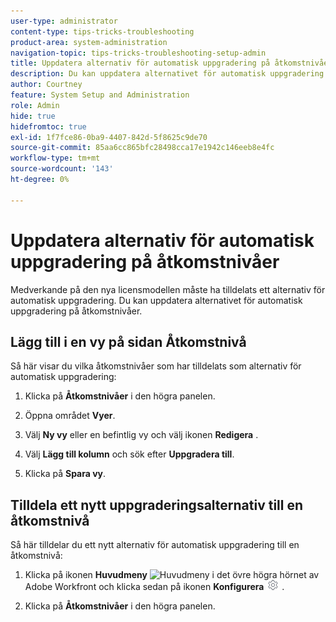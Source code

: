 ```yaml
---
user-type: administrator
content-type: tips-tricks-troubleshooting
product-area: system-administration
navigation-topic: tips-tricks-troubleshooting-setup-admin
title: Uppdatera alternativ för automatisk uppgradering på åtkomstnivåer
description: Du kan uppdatera alternativet för automatisk uppgradering på åtkomstnivåer.
author: Courtney
feature: System Setup and Administration
role: Admin
hide: true
hidefromtoc: true
exl-id: 1f7fce86-0ba9-4407-842d-5f8625c9de70
source-git-commit: 85aa6cc865bfc28498cca17e1942c146eeb8e4fc
workflow-type: tm+mt
source-wordcount: '143'
ht-degree: 0%

---
```


# Uppdatera alternativ för automatisk uppgradering på åtkomstnivåer

Medverkande på den nya licensmodellen måste ha tilldelats ett alternativ för automatisk uppgradering. Du kan uppdatera alternativet för automatisk uppgradering på åtkomstnivåer.

## Lägg till i en vy på sidan Åtkomstnivå

Så här visar du vilka åtkomstnivåer som har tilldelats som alternativ för automatisk uppgradering:
<!--
1. Click the **Main Menu** icon ![Main menu icon](assets/main-menu-icon.png) in the upper-right corner of Adobe Workfront, then click **Setup** ![Gear icon](assets/gear-icon-settings.png.png). -->

1. Klicka på **Åtkomstnivåer** i den högra panelen.

1. Öppna området **Vyer**.

1. Välj **Ny vy** eller en befintlig vy och välj ikonen **Redigera** .

1. Välj **Lägg till kolumn** och sök efter **Uppgradera till**.

1. Klicka på **Spara vy**.

## Tilldela ett nytt uppgraderingsalternativ till en åtkomstnivå

Så här tilldelar du ett nytt alternativ för automatisk uppgradering till en åtkomstnivå:

1. Klicka på ikonen **Huvudmeny** ![Huvudmeny](assets/main-menu-icon.png) i det övre högra hörnet av Adobe Workfront och klicka sedan på ikonen **Konfigurera** ![Nätövertoningsinställningar](assets/gear-icon-settings.png) .

1. Klicka på **Åtkomstnivåer** i den högra panelen.
